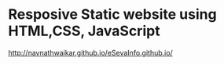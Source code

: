 # Resposive Static website using HTML,CSS, JavaScript
http://navnathwaikar.github.io/eSevaInfo.github.io/
